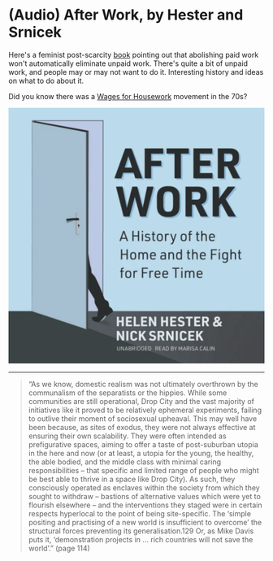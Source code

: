 # (Audio) After Work, by Hester and Srnicek

Here's a feminist post-scarcity [book][] pointing out that abolishing
paid work won't automatically eliminate unpaid work. There's quite a
bit of unpaid work, and people may or may not want to do it.
Interesting history and ideas on what to do about it.

[book]: https://www.versobooks.com/products/496-after-work "After Work: A History of the Home and the Fight for Free Time by Helen Hester and Nick Srnicek"


Did you know there was a [Wages for Housework][] movement in the 70s?

[Wages for Housework]: https://en.wikipedia.org/wiki/Wages_for_housework "Wikipedia: Wages for housework"


![cover](cover.png)


---

> “As we know, domestic realism was not ultimately overthrown by the
> communalism of the separatists or the hippies. While some
> communities are still operational, Drop City and the vast majority
> of initiatives like it proved to be relatively ephemeral
> experiments, failing to outlive their moment of sociosexual
> upheaval. This may well have been because, as sites of exodus, they
> were not always effective at ensuring their own scalability. They
> were often intended as prefigurative spaces, aiming to offer a taste
> of post-suburban utopia in the here and now (or at least, a utopia
> for the young, the healthy, the able bodied, and the middle class
> with minimal caring responsibilities – that specific and limited
> range of people who might be best able to thrive in a space like
> Drop City). As such, they consciously operated as enclaves within
> the society from which they sought to withdraw – bastions of
> alternative values which were yet to flourish elsewhere – and the
> interventions they staged were in certain respects hyperlocal to the
> point of being site-specific. The ‘simple positing and practising of
> a new world is insufficient to overcome’ the structural forces
> preventing its generalisation.129 Or, as Mike Davis puts it,
> ‘demonstration projects in … rich countries will not save the
> world’.” (page 114)
